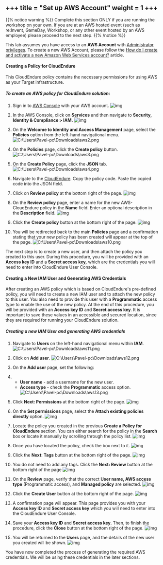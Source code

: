 +++
title = "Set up AWS Account"
weight = 1
+++
----------------

{{% notice warning %}}
Complete this section ONLY if you are running the workshop on your own. If you are at an AWS hosted event (such as re:Invent, GameDay, Workshop, or any other event hosted by an AWS employee) please proceed to the next step.
{{% /notice %}}


This lab assumes you have access to an **AWS Account** with <a href="https://docs.aws.amazon.com/IAM/latest/UserGuide/getting-started_create-admin-group.html" target="_blank">Administrator privileges</a>. To create a new AWS Account, please follow the <a href="https://aws.amazon.com/premiumsupport/knowledge-center/create-and-activate-aws-account/" target="_blank">How do I create and activate a new Amazon Web Services account?</a> article.

#### Creating a Policy for CloudEndure

This CloudEndure policy contains the necessary permissions for using AWS as your Target infrastructure.

##### To create an AWS policy for CloudEndure solution:

1. Sign in to [AWS Console](https://signin.aws.amazon.com/) with your AWS account.
   ![img](https://docs.cloudendure.com/Content/Resources/Images/Generating%20the%20Required%20AWS.png)

2. In the AWS Console, click on **Services** and then navigate to **Security, Identity & Compliance > IAM.**
   ![img](https://docs.cloudendure.com/Content/Resources/Images/Generating%20the%20Required%20AWS_1.png)

3. On the **Welcome to Identity and Access Management** page, select the **Policies** option from the left-hand navigational menu.
   ![C:\Users\Pavel-pc\Downloads\aws2.png](https://docs.cloudendure.com/Content/Resources/Images/CloudEndure%20-%20User%20Guide%20-Ch4%20Standalone%20-%20Draft1/Generating%20the%20Required%20AWS_2_553x284.png)

4. On the **Policies** page, click the **Create policy** button.
   ![C:\Users\Pavel-pc\Downloads\aws3.png](https://docs.cloudendure.com/Content/Resources/Images/CloudEndure%20-%20User%20Guide%20-Ch4%20Standalone%20-%20Draft1/Generating%20the%20Required%20AWS_3.png)

5. On the **Create Policy** page, click the **JSON** tab.
   ![C:\Users\Pavel-pc\Downloads\aws4.png](https://docs.cloudendure.com/Content/Resources/Images/CloudEndure%20-%20User%20Guide%20-Ch4%20Standalone%20-%20Draft1/Generating%20the%20Required%20AWS_4.png)

6. Navigate to the [CloudEndure](https://docs.cloudendure.com/Content/IAMPolicy.json). Copy the policy code. Paste the copied code into the JSON  field.

7. Click on **Review policy** at the bottom right of the page.
   ![img](https://docs.cloudendure.com/Content/Resources/Images/8.png)

8. On the **Review policy** page, enter a name for the new AWS-CloudEndure policy in the **Name** field. Enter an optional description in the **Description** field.
   ![img](https://docs.cloudendure.com/Content/Resources/Images/Generating%20the%20Required%20AWS_8.png)

9. Click the **Create policy** button at the bottom right of the page.
    ![img](https://docs.cloudendure.com/Content/Resources/Images/10.png)

10. You will be redirected back to the main **Policies** page and a confirmation stating that your new policy has been created will appear at the top of the page.
    ![C:\Users\Pavel-pc\Downloads\aws10.png](https://docs.cloudendure.com/Content/Resources/Images/CloudEndure%20-%20User%20Guide%20-Ch4%20Standalone%20-%20Draft1/Generating%20the%20Required%20AWS_10.png)

The next step is to create a new user, and then attach the policy you created to this user. During this procedure, you will be provided with an **Access key ID** and a **Secret access key,** which are the credentials you will need to enter into CloudEndure User Console.

#### Creating a New IAM User and Generating AWS Credentials

After creating an AWS policy which is based on CloudEndure's pre-defined policy, you will need to create a new IAM user and to attach the new policy to this user. You also need to provide this user with a **Programmatic** access type to enable the use of the new policy. At the end of this procedure, you will be provided with an **Access key ID** and **Secret access key**. It is important to save these values in an accessible and secured location, since they are required for running your CloudEndure solution.

##### Creating a new IAM User and generating AWS credentials

1. Navigate to **Users** on the left-hand navigational menu within **IAM**.
   ![C:\Users\Pavel-pc\Downloads\aws11.png](https://docs.cloudendure.com/Content/Resources/Images/CloudEndure%20-%20User%20Guide%20-Ch4%20Standalone%20-%20Draft1/Generating%20the%20Required%20AWS_11.png)

2. Click on **Add user**.
   ![C:\Users\Pavel-pc\Downloads\aws12.png](https://docs.cloudendure.com/Content/Resources/Images/CloudEndure%20-%20User%20Guide%20-Ch4%20Standalone%20-%20Draft1/Generating%20the%20Required%20AWS_12.png)

3. On the **Add user** page, set the following:

4. - **User name** - add a username for the new user.
   - **Access type** - check the **Programmatic** access option.
     ![C:\Users\Pavel-pc\Downloads\aws13.png](https://docs.cloudendure.com/Content/Resources/Images/CloudEndure%20-%20User%20Guide%20-Ch4%20Standalone%20-%20Draft1/Generating%20the%20Required%20AWS_13_132x47.png)

5. Click **Next: Permissions** at the bottom right of the page.
   ![img](https://docs.cloudendure.com/Content/Resources/Images/15.png)

6. On the **Set permissions** page, select the **Attach existing policies directly** option.
   ![img](https://docs.cloudendure.com/Content/Resources/Images/a2.png)

7. Locate the policy you created in the previous **Create a Policy for CloudEndure** section. You can either search for the policy in the **Search** box or locate it manually by scrolling through the policy list.
   ![img](https://docs.cloudendure.com/Content/Resources/Images/a3.png)

8. Once you have located the policy, check the box next to it.
   ![img](https://docs.cloudendure.com/Content/Resources/Images/Generating%20the%20Required%20AWS_17%20(1).png)

9. Click the **Next: Tags** button at the bottom right of the page.
   ![img](https://docs.cloudendure.com/Content/Resources/Images/a4.png)

10. You do not need to add any tags. Click the **Next: Review** button at the bottom right of the page
    ![img](https://docs.cloudendure.com/Content/Resources/Images/19.png)

11. On the **Review** page, verify that the correct **User name, AWS access type** (Programmatic access), and **Managed policy** are selected.
    ![img](https://docs.cloudendure.com/Content/Resources/Images/a5.png)

12. Click the **Create User** button at the bottom right of the page.
    ![img](https://docs.cloudendure.com/Content/Resources/Images/21.png)

13. A confirmation page will appear. This page provides you with your **Access key ID** and **Secret access key** which you will need to enter into the CloudEndure User Console.

14. Save your **Access key ID** and **Secret access key**. Then, to finish the procedure, click the **Close** button at the bottom right of the page.
    ![img](https://docs.cloudendure.com/Content/Resources/Images/25.png)

15. You will be returned to the **Users** page, and the details of the new user you created will be shown.
    ![img](https://docs.cloudendure.com/Content/Resources/Images/Generating%20the%20Required%20AWS_25.png)

You have now completed the process of generating the required AWS credentials. We will be using these credentials in the later sections. 